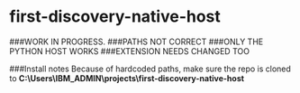 # first-discovery-native-host

###WORK IN PROGRESS.
###PATHS NOT CORRECT
###ONLY THE PYTHON HOST WORKS
###EXTENSION NEEDS CHANGED TOO

###Install notes
Because of hardcoded paths, make sure the repo is cloned to
**C:\Users\IBM_ADMIN\projects\first-discovery-native-host**


